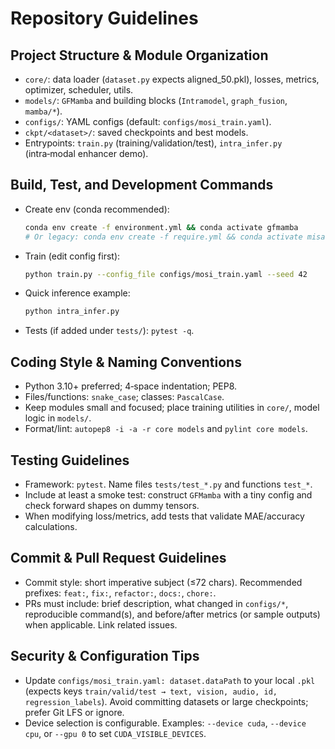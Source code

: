 # Repository Guidelines

## Project Structure & Module Organization

- `core/`: data loader (`dataset.py` expects aligned_50.pkl), losses, metrics, optimizer, scheduler, utils.
- `models/`: `GFMamba` and building blocks (`Intramodel`, `graph_fusion`, `mamba/*`).
- `configs/`: YAML configs (default: `configs/mosi_train.yaml`).
- `ckpt/<dataset>/`: saved checkpoints and best models.
- Entrypoints: `train.py` (training/validation/test), `intra_infer.py` (intra‑modal enhancer demo).

## Build, Test, and Development Commands

- Create env (conda recommended):
  ```bash
  conda env create -f environment.yml && conda activate gfmamba
  # Or legacy: conda env create -f require.yml && conda activate misa-code
  ```
- Train (edit config first):
  ```bash
  python train.py --config_file configs/mosi_train.yaml --seed 42
  ```
- Quick inference example:
  ```bash
  python intra_infer.py
  ```
- Tests (if added under `tests/`): `pytest -q`.

## Coding Style & Naming Conventions

- Python 3.10+ preferred; 4‑space indentation; PEP8.
- Files/functions: `snake_case`; classes: `PascalCase`.
- Keep modules small and focused; place training utilities in `core/`, model logic in `models/`.
- Format/lint: `autopep8 -i -a -r core models` and `pylint core models`.

## Testing Guidelines

- Framework: `pytest`. Name files `tests/test_*.py` and functions `test_*`.
- Include at least a smoke test: construct `GFMamba` with a tiny config and check forward shapes on dummy tensors.
- When modifying loss/metrics, add tests that validate MAE/accuracy calculations.

## Commit & Pull Request Guidelines

- Commit style: short imperative subject (≤72 chars). Recommended prefixes: `feat:`, `fix:`, `refactor:`, `docs:`, `chore:`.
- PRs must include: brief description, what changed in `configs/*`, reproducible command(s), and before/after metrics (or sample outputs) when applicable. Link related issues.

## Security & Configuration Tips

- Update `configs/mosi_train.yaml: dataset.dataPath` to your local `.pkl` (expects keys `train/valid/test → text, vision, audio, id, regression_labels`). Avoid committing datasets or large checkpoints; prefer Git LFS or ignore.
- Device selection is configurable. Examples: `--device cuda`, `--device cpu`, or `--gpu 0` to set `CUDA_VISIBLE_DEVICES`.
